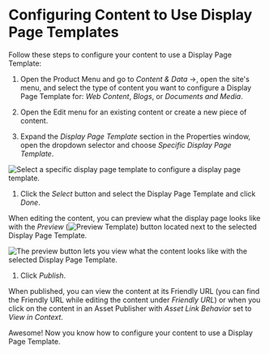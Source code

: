 # Configuring Content to Use Display Page Templates

Follow these steps to configure your content to use a Display Page Template:

1. Open the Product Menu and go to *Content & Data* &rarr;, open the site's menu, and select the type of content you want to configure a Display Page Template for: *Web Content*, *Blogs*, or *Documents and Media*.

1. Open the Edit menu for an existing content or create a new piece of content.

1. Expand the *Display Page Template* section in the Properties window, open the dropdown selector and choose *Specific Display Page Template*.

  ![Select a specific display page template to configure a display page template.](./configuring-content-to-use-display-page-templates/images/01.png)

1. Click the *Select* button and select the Display Page Template and click *Done*.

  When editing the content, you can preview what the display page looks like with the *Preview* (![Preview Template](../../images/icon-preview.png)) button located next to the selected Display Page Template.

  ![The preview button lets you view what the content looks like with the selected Display Page Template.](./configuring-content-to-use-display-page-templates/images/02.png)

1. Click *Publish*.

When published, you can view the content at its Friendly URL (you can find the Friendly URL while editing the content under *Friendly URL*) or when you click on the content in an Asset Publisher with *Asset Link Behavior* set to *View in Context*.

Awesome! Now you know how to configure your content to use a Display Page Template.
